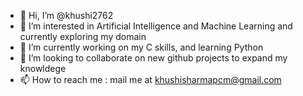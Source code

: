 - 👋 Hi, I’m @khushi2762
- 👀 I’m interested in Artificial Intelligence and Machine Learning and currently exploring my domain
- 🌱 I’m currently working on my C skills, and learning Python
- 💞 I’m looking to collaborate on new github projects to expand my knowldege
- 📫 How to reach me : mail me at khushisharmapcm@gmail.com

<!---
khushi2762/khushi2762 is a ✨ special ✨ repository because its `README.md` (this file) appears on your GitHub profile.
You can click the Preview link to take a look at your changes.
--->
<!---
khushi2762/khushi2762 is a ✨ special ✨ repository because its `README.md` (this file) appears on your GitHub profile.
You can click the Preview link to take a look at your changes.
--->